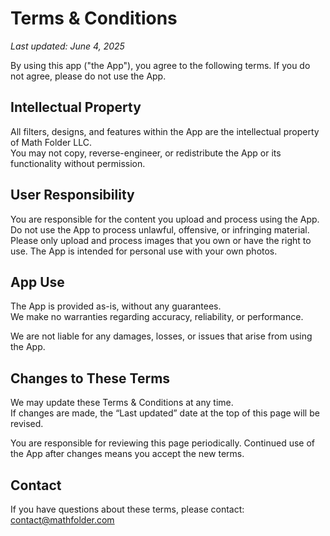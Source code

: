 # Terms & Conditions

_Last updated: June 4, 2025_

By using this app ("the App"), you agree to the following terms. If you do not agree, please do not use the App.

## Intellectual Property

All filters, designs, and features within the App are the intellectual property of Math Folder LLC.  
You may not copy, reverse-engineer, or redistribute the App or its functionality without permission.

## User Responsibility

You are responsible for the content you upload and process using the App.  
Do not use the App to process unlawful, offensive, or infringing material. 
Please only upload and process images that you own or have the right to use. The App is intended for personal use with your own photos.

## App Use

The App is provided as-is, without any guarantees.  
We make no warranties regarding accuracy, reliability, or performance.

We are not liable for any damages, losses, or issues that arise from using the App.

## Changes to These Terms

We may update these Terms & Conditions at any time.  
If changes are made, the “Last updated” date at the top of this page will be revised.

You are responsible for reviewing this page periodically. Continued use of the App after changes means you accept the new terms.

## Contact

If you have questions about these terms, please contact: [contact@mathfolder.com](contact@mathfolder.com)
